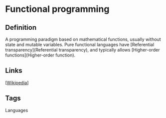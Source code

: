 # Functional programming

## Definition
A programming paradigm based on mathematical functions, usually without state and mutable variables. Pure functional languages have [Referential transparency](Referential transparency), and typically allows [Higher-order functions](Higher-order function).

## Links


[[Wikipedia](http://en.wikipedia.org/wiki/Functional_programming)]

## Tags
Languages


